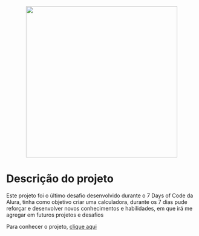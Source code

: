 <div align="center">
    <img src="https://user-images.githubusercontent.com/81364355/204715063-60a3b5eb-fa4c-4a21-95c9-894a1b13c7f7.png" width="400">
</div>

# Descrição do projeto

Este projeto foi o último desafio desenvolvido durante o 7 Days of Code da Alura, tinha como objetivo criar uma calculadora, durante os 7 dias pude reforçar e desenvolver novos conhecimentos e habilidades, em que irá me agregar em futuros projetos e desafios

Para conhecer o projeto, [clique aqui](https://wilsonsdr.github.io/calculadora/)
